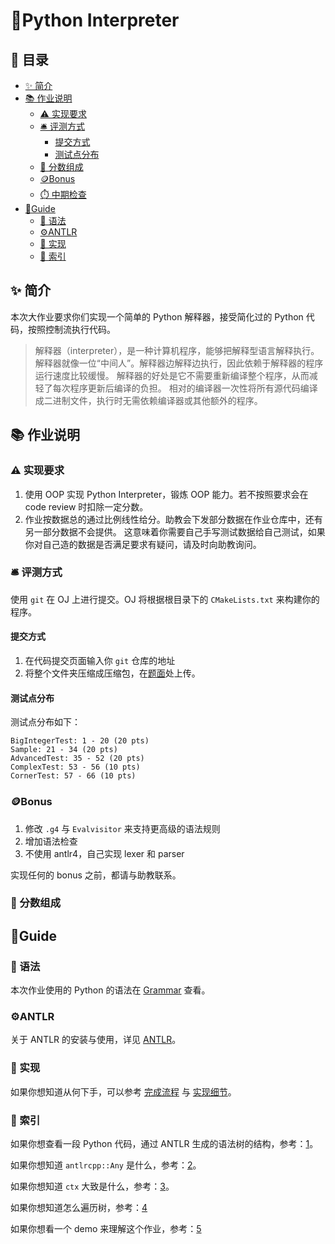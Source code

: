 # 🐍Python Interpreter

## 🧾 目录

- [✨ 简介](##✨简介)
- [📚 作业说明](##📚作业说明)
  - [⚠️ 实现要求](###⚠️实现要求)
  - [🛎️ 评测方式](###🛎️评测方式)
    - [提交方式](####提交方式)
    - [测试点分布](####测试点分布)
  - [🍇 分数组成](###🍇分数组成)
  - [🪙Bonus](###🪙Bonus)
  - [⏱️ 中期检查](###中期检查)
- [📝Guide](##📝Guide)
  - [📄 语法](###📄语法)
  - [⚙️ANTLR](###⚙️ANTLR)
  - [🧪 实现](###🧪实现)
  - [📇 索引](###📇索引)

## ✨ 简介

本次大作业要求你们实现一个简单的 Python 解释器，接受简化过的 Python 代码，按照控制流执行代码。

> 解释器（interpreter），是一种计算机程序，能够把解释型语言解释执行。
> 解释器就像一位“中间人”。解释器边解释边执行，因此依赖于解释器的程序运行速度比较缓慢。
> 解释器的好处是它不需要重新编译整个程序，从而减轻了每次程序更新后编译的负担。
> 相对的编译器一次性将所有源代码编译成二进制文件，执行时无需依赖编译器或其他额外的程序。

## 📚 作业说明

### ⚠️ 实现要求

1. 使用 OOP 实现 Python Interpreter，锻炼 OOP 能力。若不按照要求会在 code review 时扣除一定分数。
2. 作业按数据总的通过比例线性给分。助教会下发部分数据在作业仓库中，还有另一部分数据不会提供。
   这意味着你需要自己手写测试数据给自己测试，如果你对自己造的数据是否满足要求有疑问，请及时向助教询问。

### 🛎️ 评测方式

使用 `git` 在 OJ 上进行提交。OJ 将根据根目录下的 `CMakeLists.txt` 来构建你的程序。

#### 提交方式

1. 在代码提交页面输入你 `git` 仓库的地址
2. 将整个文件夹压缩成压缩包，在[题面](https://acm.sjtu.edu.cn/OnlineJudge/problem?problem_id=1738)处上传。

#### 测试点分布

测试点分布如下：

```text
BigIntegerTest: 1 - 20 (20 pts)
Sample: 21 - 34 (20 pts)
AdvancedTest: 35 - 52 (20 pts)
ComplexTest: 53 - 56 (10 pts)
CornerTest: 57 - 66 (10 pts)
```

### 🪙Bonus

1. 修改 `.g4` 与 `Evalvisitor` 来支持更高级的语法规则
2. 增加语法检查
3. 不使用 antlr4，自己实现 lexer 和 parser

实现任何的 bonus 之前，都请与助教联系。

### 🍇 分数组成

## 📝Guide

### 📄 语法

本次作业使用的 Python 的语法在 [Grammar](docs/grammar.md) 查看。

### ⚙️ANTLR

关于 ANTLR 的安装与使用，详见 [ANTLR](docs/antlr_guide.md)。

### 🧪 实现

如果你想知道从何下手，可以参考 [完成流程](docs/workflow_details.md) 与 [实现细节](docs/implementation_details.md)。

### 📇 索引

如果你想查看一段 Python 代码，通过 ANTLR 生成的语法树的结构，参考：[1](docs/antlr_guide.md#antlr-配置)。

如果你想知道 `antlrcpp::Any` 是什么，参考：[2](docs/workflow_details.md#神奇的-antlrcppany)。

如果你想知道 `ctx` 大致是什么，参考：[3](docs/implementation_details.pdf)。

如果你想知道怎么遍历树，参考：[4](docs/workflow_details.md#step-3-完成-srcevalvisitorh)

如果你想看一个 demo 来理解这个作业，参考：[5](https://github.com/ACMClassCourse-2021/Apple-Pie-Interpreter/tree/ce35e602c6eba79cddbac0fe0f6830b14b4a8039)

